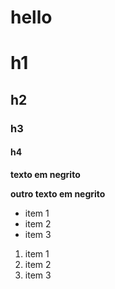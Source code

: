 # hello

# h1
## h2
### h3
#### h4


**texto em negrito**

__outro texto em negrito__

* item 1
* item 2
* item 3

1. item 1
2. item 2
3. item 3

